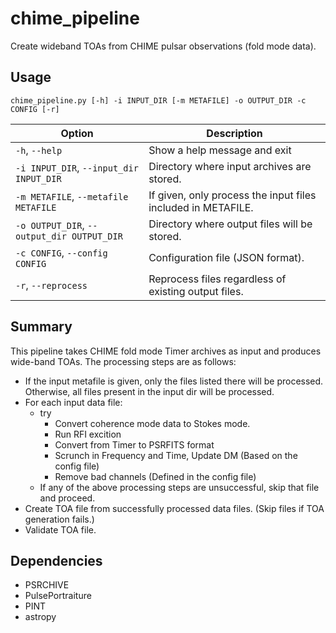 # chime_pipeline
Create wideband TOAs from CHIME pulsar observations (fold mode data).

## Usage

`chime_pipeline.py [-h] -i INPUT_DIR [-m METAFILE] -o OUTPUT_DIR -c CONFIG [-r]`

| Option                                    | Description                                                   |  
|-------------------------------------------|---------------------------------------------------------------|
| `-h`, `--help`                            | Show a help message and exit                                  |
| `-i INPUT_DIR`, `--input_dir INPUT_DIR`   | Directory where input archives are stored.                    |
| `-m METAFILE`, `--metafile METAFILE`      | If given, only process the input files included in METAFILE.  |
| `-o OUTPUT_DIR`, `--output_dir OUTPUT_DIR`| Directory where output files will be stored.                  |
| `-c CONFIG`, `--config CONFIG`            | Configuration file (JSON format).                             |
| `-r`, `--reprocess`                       | Reprocess files regardless of existing output files.          |

## Summary

This pipeline takes CHIME fold mode Timer archives as input and produces wide-band TOAs.
The processing steps are as follows:

- If the input metafile is given, only the files listed there will be processed. Otherwise, all files present in the input dir will be processed.
- For each input data file:
    - try
        - Convert coherence mode data to Stokes mode.
        - Run RFI excition
        - Convert from Timer to PSRFITS format
        - Scrunch in Frequency and Time, Update DM (Based on the config file)
        - Remove bad channels (Defined in the config file)
    - If any of the above processing steps are unsuccessful, skip that file and proceed.
- Create TOA file from successfully processed data files. (Skip files if TOA generation fails.)
- Validate TOA file.

## Dependencies

- PSRCHIVE
- PulsePortraiture
- PINT
- astropy
